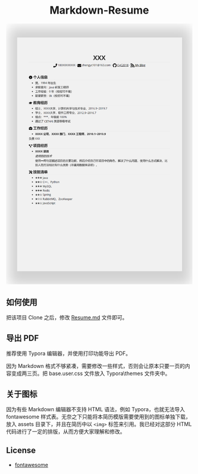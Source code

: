 <div align="center">
    <h1>
	Markdown-Resume
    </h1>
	<img src="Resume.png">
</div>


## 如何使用

把该项目 Clone 之后，修改 [Resume.md](Resume.md) 文件即可。

## 导出 PDF

推荐使用 Typora 编辑器，并使用打印功能导出 PDF。

因为 Markdown 格式不够紧凑，需要修改一些样式，否则会让原本只要一页的内容变成两三页。把 base.user.css 文件放入 Typora\themes 文件夹中。

## 关于图标

因为有些 Markdown 编辑器不支持 HTML 语法，例如 Typora，也就无法导入 fontawesome 样式表。无奈之下只能将本简历模版需要使用到的图标单独下载，放入 assets 目录下，并且在简历中以 `<img>` 标签来引用。我已经对这部分 HTML 代码进行了一定的排版，从而方便大家理解和修改。

## License

- [fontawesome](https://fontawesome.com/license)